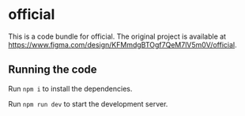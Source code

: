 
  # official

  This is a code bundle for official. The original project is available at https://www.figma.com/design/KFMmdgBTOgf7QeM7lV5m0V/official.

  ## Running the code

  Run `npm i` to install the dependencies.

  Run `npm run dev` to start the development server.
  
